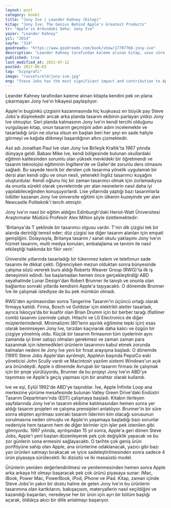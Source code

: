 ```yaml
---
layout: post  
category: book2  
title: "Jony Ive | Leander Kahney (Kitap)"  
kitap: "Jony Ive: The Genius Behind Apple's Greatest Products"  
tr: "Apple'ın Ardındaki Deha: Jony Ive"  
yazar: "Leander Kahney"  
yil: "2014"  
sayfa: "314"  
goodreads: "https://www.goodreads.com/book/show/17707768-jony-ive"
description: "Leander Kahney tarafından kaleme alınan kitap, uzun süre Apple'ın baş tasarımcısı olarak çalışan ancak kendisini pek de ön plana çıkarmayan Jony Ive'ın hikayesini anlatıyor."
published: true
last_modified_at: 2021-07-12
posted: 2017-06-03
tag: "biyografi"
image: "/assets/old/jony-ive.jpg"
eng: "Steve Jobs has the most significant impact and contribution to Apple, for sure. Still, Jony Ive was the head designer of the company for a long time, and he was in the designer team of the Apple products. 'Jony Ive: The Genius Behind Apple's Greatest Products' tells the story of Jony Ive and what happened behind the scenes. There are many interesting details about industrial design in this book; such as how they used some of the materials for the first time and how they made the 'impossible' possible. This book is an excellent read by a long-time Apple reporter, Leander Kahney."
---
```


Leander Kahney tarafından kaleme alınan kitapta kendini pek on plana çıkarmayan Jony Ive'ın hikayesi paylaşılıyor.   
  
Apple'ın bugünkü çizgisini kazanmasında hiç kuşkusuz en büyük pay Steve Jobs'a düşmekedir ancak arka planda tasarım ekibinin parlayan yıldızı Jony Ive olmuştur. Geri planda kalmasının Jony Ive'ın kendi tercihi olduğunu vurgulayan kitap, onun tasarım geçmişini adım adım incelemekte ve tasarladığı ürün ne olursa olsun en baştan beri her şeyi en sade haliyle görmeyi ve kağıda dökmeyi başardığının altını çizmektedir.   
  
Asıl adı Jonathan Paul Ive olan Jony Ive Birleşik Krallık'ta 1967 yılında dünyaya geldi. Babası Mike Ive, kendi bölgesinde bulunan okullardaki eğitmin kalitesinden sorumlu olan yüksek mevkideki bir öğretmendi ve tasarım teknolojisi eğitiminin İngiltere'de ve Galler'de zorunlu ders olmasını sağladı. Bu sayede teorik bir dersten çok tasarıma yönelik uygulamalı bir dersi alan kendi oğlu ve onun nesli, yetenekli İngiliz tasarımcı kuşağını oluşturdular. Kendi oğlunu hiç bir zaman tasarımcı olmak için zorlamadıysa da onunla sürekli olarak çevrelerinde yer alan nesnelerin nasıl daha iyi yapılabileceğinden konuşuyorlardı. Lise yıllarında yaptığı bazı tasarımlarla ödüller kazanan Jony Ive üniversite eğitimi için ülkenin kuzeyinde yer alan Newcastle Politeknik'i tercih etmiştir. 
  
Jony Ive'ın nasıl bir eğitim aldığını Edinburgh'daki Heriot-Watt Üniversitesi Araştırmalar Müdürü Profesör Alex Milton şöyle özetlemektedir:   
  
'Britanya'da T şeklinde bir tasarımcı olgusu vardır. T'nin dik çizgisi tek bir alanda derinliği temsil eder; düz çizgisi ise diğer tasarım alanları için empati genişliğini. Dolayısıyla, Britanya tasarım / sanat okulu yaklaşımı Jony Ive'ın hizmet tasarımı, multi medya konuları, ambalajlama ve tanıtım ile nasıl etkileştiği hakkında bir fikir verir.'  
  
Üniversite yıllarında tasarladığı bir tükenmez kalem ve telefonun sade tasarımı ile dikkat çekti. Öğrenciyken mezun olduktan sonra bünyesinde çalışma sözü vererek burs aldığı Roberts Weaver Group (RWG)'ta ilk iş deneyimini edindi. İse başlamadan hemen önce gerçekleştirdiği ABD seyahatinde Lunar Design'dan Robert Brunner ile tanıştı ve onunla olan bağlantısı sonraki yıllarda kendisini Apple'a taşıyacaktı. O dönemde Brunner İve ile çalışmak istediyse de bu pek mümkün olmadı.  
  
RWG'den ayrılmasından sonra Tangerine Tasarım'in üçüncü ortağı olarak firmaya katıldı. Firma, Bosch ve Goldstar için elektrikli aletler tasarladı, ayrıca İskoçya'da bir kuaför olan Brian Drumm için bir berber tarağı (flatliner comb) tasarımı üzerinde çalıştı. Hitachi ve LG Electronics de diğer müşterilerindendi. Minimalizmi (80'lerin aşırılık eğilimine tepki için) esas olarak benimseyen Jony Ive, tarzdan kaçınarak daha kalıcı ve özgün bir çizgiye yönelmiş oldu. Küçük bir tasarım firmasının tüm üyelerinin aynı zamanda iyi birer satışçı olmaları gerekmesi ve zaman zaman para kazanmak için istemedikleri ürünlerin tasarımını kabul etmek zorunda kalmaları nedeni ile Jony Ive yeni bir fırsat arayışına başladı. O dönemde (1991) Steve Jobs Apple'dan ayrılmıştı, Apple\\ın başında PepsiCo eski yöneticisi John Scully vardı ve Macintosh yazılım sistemi Windows'un açık ara önündeydi. Apple o dönemde Avrupalı bir tasarım firması ile çalışmak için bir proje yürütüyordu, Brunner da bu projeyi Jony Ive'ın ABD'ye taşınması ve Apple'a geçiş yapması için bir anahtar olarak kullandı.  
  
Ive ve eşi, Eylül 1992'de ABD'ye taşındılar. İve, Apple İnfinite Loop ana merkezine yürüme mesafesinde bulunan Valley Green Drive'daki Endüstri Tasarım Departmanı'nda (EDT) çalışmaya başladı. Kitabın ilerleyen sayfalarında Jony Ive'ın tasarım ekibine katılmasından hemen sonra yer aldığı tasarım projeleri ve çalışma prensipleri anlatılıyor. Brunner'in bir süre sonra ekipten ayrılması sonraki tasarım liderinin kim olacağı sorusunun sorulmasına neden olmuştu ve Apple'ın yaşamaya başladığı bazı sorunlar nedeniyle hem tasarım hem de diğer birimler için işler pek istenilen gibi gitmiyordu. 1997 yılında, ayrılışından 15 yıl sonra, Apple'a geri dönen Steve Jobs, Apple'i yeni baştan düzenleyerek pek çok değişiklik yapacak ve bu zor günlerin sona ermesini sağlayacaktı. O tarihte çok geniş ürün portföyüne sahip olan Apple, ana ürünlerine odaklanacak, yazıcı gibi bazı yan ürünleri satmayı bırakacak ve iyice sadeleştirilmesinden sonra sadece 4 ürün piyasaya sürülecekti: İki dizüstü ve iki masaüstü model.  
  
Ürünlerin yeniden değerlendirilmesi ve yenilenmesinden hemen sonra Apple arka arkaya hit olmayı başaracak pek çok ürünü piyasaya sunar: iMac, iBook, Power Mac, PowerBook, iPod, iPhone ve iPad. Kitap, zaman içinde Steve Jobs'in yakın bir dostu haline de gelen Jony Ive'ın bu ürünlerin tasarımına olan kartkılarını, bakışaçısını, materyallerin nasıl seçildiğini ve kazandığı başarıları, neredeyse her bir ürün için ayrı bir bölüm başlığı açarak, öldükça akıcı bir dille anlatmayı başarıyor.  
  
